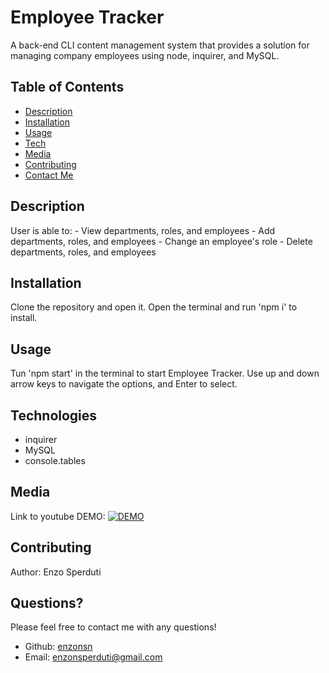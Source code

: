 # Employee Tracker

A back-end CLI content management system that provides a solution for managing company employees using node, inquirer, and MySQL.

## Table of Contents

- [Description](#description)
- [Installation](#installation)
- [Usage](#usage)
- [Tech](#technologies)
- [Media](#media)
- [Contributing](#contributing)
- [Contact Me](#questions)
## Description

User is able to:
    - View departments, roles, and employees
    - Add departments, roles, and employees
    - Change an employee's role
    - Delete departments, roles, and employees

## Installation

Clone the repository and open it. Open the terminal and run 'npm i' to install.

## Usage

Tun 'npm start' in the terminal to start Employee Tracker. Use up and down arrow keys to navigate the options, and Enter to select.

## Technologies

- inquirer
- MySQL
- console.tables

## Media

Link to youtube DEMO:
[![DEMO](http://img.youtube.com/vi/WnHrPecsAoM/0.jpg)](https://youtu.be/WnHrPecsAoM  "")

## Contributing

Author: Enzo Sperduti


## Questions?

Please feel free to contact me with any questions!

- Github: [enzonsn](https://github.com/enzonsn)
- Email: [enzonsperduti@gmail.com](enzonsperduti@gmail.com)
